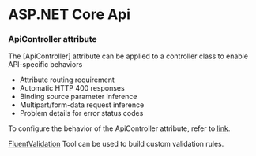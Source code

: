 ﻿# ASP.NET Core Api

### ApiController attribute

The [ApiController] attribute can be applied to a controller class to enable API-specific behaviors

+ Attribute routing requirement
+ Automatic HTTP 400 responses
+ Binding source parameter inference
+ Multipart/form-data request inference
+ Problem details for error status codes

To configure the behavior of the ApiController attribute, refer to [link](https://docs.microsoft.com/en-us/aspnet/core/web-api/?view=aspnetcore-2.2#problem-details-for-error-status-codes).

[FluentValidation](https://github.com/JeremySkinner/FluentValidation) Tool can be used to build custom validation rules.
